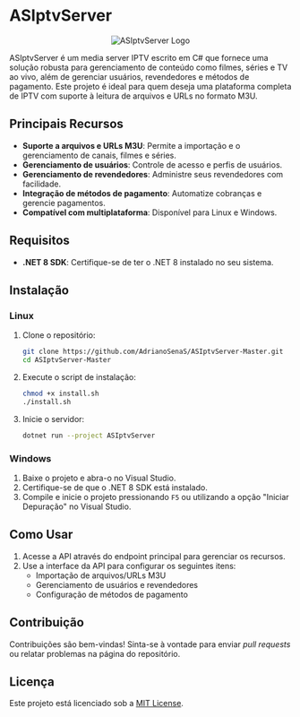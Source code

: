 # ASIptvServer
<p align="center">
<img src="https://github-production-user-asset-6210df.s3.amazonaws.com/61697830/395658951-90de0f84-d689-450f-8b42-3b565a6ebce5.png?X-Amz-Algorithm=AWS4-HMAC-SHA256&X-Amz-Credential=AKIAVCODYLSA53PQK4ZA%2F20241213%2Fus-east-1%2Fs3%2Faws4_request&X-Amz-Date=20241213T181814Z&X-Amz-Expires=300&X-Amz-Signature=fe9702376e944cd015b28570e8056042d0c2fa7f64e38e725fdacf67bdc539de&X-Amz-SignedHeaders=host" alt="ASIptvServer Logo" />
</p>

ASIptvServer é um media server IPTV escrito em C# que fornece uma solução robusta para gerenciamento de conteúdo como filmes, séries e TV ao vivo, além de gerenciar usuários, revendedores e métodos de pagamento. Este projeto é ideal para quem deseja uma plataforma completa de IPTV com suporte à leitura de arquivos e URLs no formato M3U.

## Principais Recursos

- **Suporte a arquivos e URLs M3U**: Permite a importação e o gerenciamento de canais, filmes e séries.
- **Gerenciamento de usuários**: Controle de acesso e perfis de usuários.
- **Gerenciamento de revendedores**: Administre seus revendedores com facilidade.
- **Integração de métodos de pagamento**: Automatize cobranças e gerencie pagamentos.
- **Compatível com multiplataforma**: Disponível para Linux e Windows.

## Requisitos

- **.NET 8 SDK**: Certifique-se de ter o .NET 8 instalado no seu sistema.

## Instalação

### Linux
1. Clone o repositório:
   ```bash
   git clone https://github.com/AdrianoSenaS/ASIptvServer-Master.git
   cd ASIptvServer-Master
   ```

2. Execute o script de instalação:
   ```bash
   chmod +x install.sh
   ./install.sh
   ```

3. Inicie o servidor:
   ```bash
   dotnet run --project ASIptvServer
   ```

### Windows
1. Baixe o projeto e abra-o no Visual Studio.
2. Certifique-se de que o .NET 8 SDK está instalado.
3. Compile e inicie o projeto pressionando `F5` ou utilizando a opção "Iniciar Depuração" no Visual Studio.

## Como Usar
1. Acesse a API através do endpoint principal para gerenciar os recursos.
2. Use a interface da API para configurar os seguintes itens:
   - Importação de arquivos/URLs M3U
   - Gerenciamento de usuários e revendedores
   - Configuração de métodos de pagamento

## Contribuição
Contribuições são bem-vindas! Sinta-se à vontade para enviar *pull requests* ou relatar problemas na página do repositório.

## Licença
Este projeto está licenciado sob a [MIT License](LICENSE).

